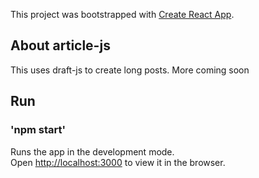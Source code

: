 This project was bootstrapped with [Create React App](https://github.com/facebook/create-react-app).

## About article-js
This uses draft-js to create long posts.
More coming soon

## Run 
  ### 'npm start'

Runs the app in the development mode.<br>
Open [http://localhost:3000](http://localhost:3000) to view it in the browser.


